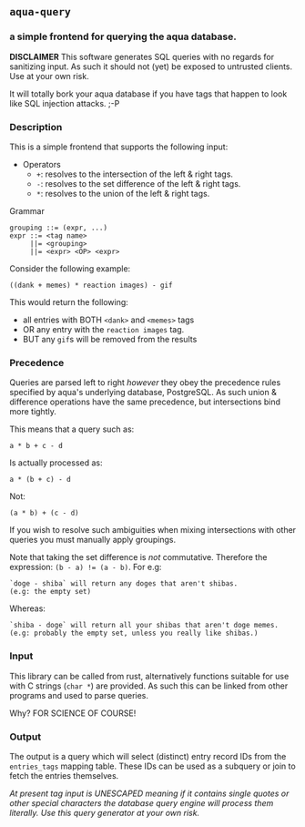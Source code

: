 ##  `aqua-query` 
### a simple frontend for querying the aqua database.


**DISCLAIMER** This software generates SQL queries with no regards for
sanitizing input. As such it should not (yet) be exposed to untrusted
clients. Use at your own risk.

It will totally bork your aqua database if you have tags that happen to
look like SQL injection attacks. ;-P

### Description

This is a simple frontend that supports the following input:

- Operators
  - `+`: resolves to the intersection of the left & right tags.
  - `-`: resolves to the set difference of the left & right tags.
  - `*`: resolves to the union of the left & right tags.

Grammar

    grouping ::= (expr, ...)
    expr ::= <tag name>
         ||= <grouping>
         ||= <expr> <OP> <expr>

Consider the following example:

    ((dank + memes) * reaction images) - gif

This would return the following:

- all entries with BOTH `<dank>` and `<memes>` tags
- OR any entry with the `reaction images` tag.
- BUT any `gif`s will be removed from the results

### Precedence

Queries are parsed left to right *however* they obey the precedence rules specified by
aqua's underlying database, PostgreSQL. As such union & difference operations
have the same precedence, but intersections bind more tightly.

This means that a query such as:

    a * b + c - d

Is actually processed as:

    a * (b + c) - d

Not:

    (a * b) + (c - d)

If you wish to resolve such ambiguities when mixing intersections with
other queries you must manually apply groupings.


Note that taking the set difference is *not* commutative. Therefore the
expression: `(b - a) != (a - b)`. For e.g:

    `doge - shiba` will return any doges that aren't shibas. 
    (e.g: the empty set)

Whereas:

    `shiba - doge` will return all your shibas that aren't doge memes.
    (e.g: probably the empty set, unless you really like shibas.)

### Input

This library can be called from rust, alternatively functions suitable
for use with C strings (`char *`) are provided. As such this can be linked
from other programs and used to parse queries.

Why? FOR SCIENCE OF COURSE!

### Output

The output is a query which will select (distinct) entry record IDs from
the `entries_tags` mapping table. These IDs can be used as a subquery or
join to fetch the entries themselves.

_At present tag input is UNESCAPED meaning if it contains single quotes
or other special characters the database query engine will process them
literally. Use this query generator at your own risk._
